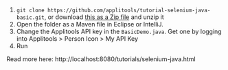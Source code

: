 1. `git clone https://github.com/applitools/tutorial-selenium-java-basic.git`, or download [this as a Zip file](https://github.com/applitools/tutorial-selenium-java-basic/archive/master.zip) and unzip it
2. Open the folder as a Maven file in Eclipse or IntelliJ.
3. Change the Applitools API key in the `BasicDemo.java`. Get one by logging into Applitools > Person Icon > My API Key
4. Run

Read more here: http://localhost:8080/tutorials/selenium-java.html